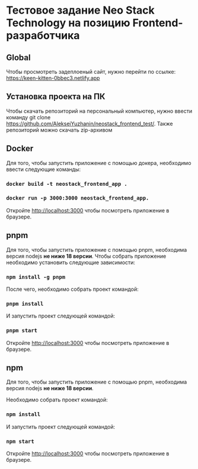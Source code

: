 # Тестовое задание Neo Stack Technology на позицию Frontend-разработчика

## Global
Чтобы просмотреть задеплоеный сайт, нужно перейти по ссылке: https://keen-kitten-0bbec3.netlify.app

## Установка проекта на ПК
Чтобы скачать репозиторий на персональный компьютер, нужно ввести команду git clone https://github.com/AlekseiYuzhanin/neostack_frontend_test/.
Также репозиторий можно скачать zip-архивом

## Docker 
Для того, чтобы запустить приложение с помощью докера, необходимо ввести следующие команды:
### `docker build -t neostack_frontend_app .`
### `docker run -p 3000:3000 neostack_frontend_app.`

Откройте [http://localhost:3000](http://localhost:3000) чтобы посмотреть приложение в браузере.

## pnpm
Для того, чтобы запустить приложение с помощью pnpm, необходима версия nodejs __не ниже 18 версии__.
Чтобы собрать приложение необходимо установить следующие зависимости:
### `npm install -g pnpm`
После чего, необходимо собрать проект командой:
### `pnpm install`
И запустить проект следующей командой:
### `pnpm start`

Откройте [http://localhost:3000](http://localhost:3000) чтобы посмотреть приложение в браузере.

## npm
Для того, чтобы запустить приложение с помощью pnpm, необходима версия nodejs __не ниже 18 версии__.

Необходимо собрать проект командой:
### `npm install`
И запустить проект следующей командой:
### `npm start`

Откройте [http://localhost:3000](http://localhost:3000) чтобы посмотреть приложение в браузере.
